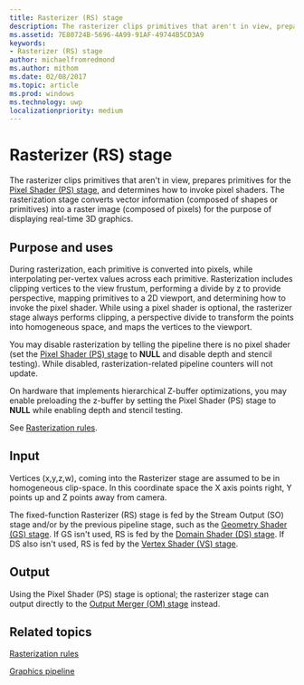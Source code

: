 ```yaml
---
title: Rasterizer (RS) stage
description: The rasterizer clips primitives that aren't in view, prepares primitives for the Pixel Shader (PS) stage, and determines how to invoke pixel shaders.
ms.assetid: 7E80724B-5696-4A99-91AF-49744B5CD3A9
keywords:
- Rasterizer (RS) stage
author: michaelfromredmond
ms.author: mithom
ms.date: 02/08/2017
ms.topic: article
ms.prod: windows
ms.technology: uwp
localizationpriority: medium
---
```


# Rasterizer (RS) stage


The rasterizer clips primitives that aren't in view, prepares primitives for the [Pixel Shader (PS) stage](pixel-shader-stage--ps-.md), and determines how to invoke pixel shaders. The rasterization stage converts vector information (composed of shapes or primitives) into a raster image (composed of pixels) for the purpose of displaying real-time 3D graphics.

## <span id="Purpose_and_uses"></span><span id="purpose_and_uses"></span><span id="PURPOSE_AND_USES"></span>Purpose and uses


During rasterization, each primitive is converted into pixels, while interpolating per-vertex values across each primitive. Rasterization includes clipping vertices to the view frustum, performing a divide by z to provide perspective, mapping primitives to a 2D viewport, and determining how to invoke the pixel shader. While using a pixel shader is optional, the rasterizer stage always performs clipping, a perspective divide to transform the points into homogeneous space, and maps the vertices to the viewport.

You may disable rasterization by telling the pipeline there is no pixel shader (set the [Pixel Shader (PS) stage](pixel-shader-stage--ps-.md) to **NULL** and disable depth and stencil testing). While disabled, rasterization-related pipeline counters will not update.

On hardware that implements hierarchical Z-buffer optimizations, you may enable preloading the z-buffer by setting the Pixel Shader (PS) stage to **NULL** while enabling depth and stencil testing.

See [Rasterization rules](rasterization-rules.md).

## <span id="Input"></span><span id="input"></span><span id="INPUT"></span>Input


Vertices (x,y,z,w), coming into the Rasterizer stage are assumed to be in homogeneous clip-space. In this coordinate space the X axis points right, Y points up and Z points away from camera.

The fixed-function Rasterizer (RS) stage is fed by the Stream Output (SO) stage and/or by the previous pipeline stage, such as the [Geometry Shader (GS) stage](geometry-shader-stage--gs-.md). If GS isn't used, RS is fed by the [Domain Shader (DS) stage](domain-shader-stage--ds-.md). If DS also isn't used, RS is fed by the [Vertex Shader (VS) stage](vertex-shader-stage--vs-.md).

## <span id="Output"></span><span id="output"></span><span id="OUTPUT"></span>Output


Using the Pixel Shader (PS) stage is optional; the rasterizer stage can output directly to the [Output Merger (OM) stage](output-merger-stage--om-.md) instead.

## <span id="related-topics"></span>Related topics


[Rasterization rules](rasterization-rules.md)

[Graphics pipeline](graphics-pipeline.md)

 

 




